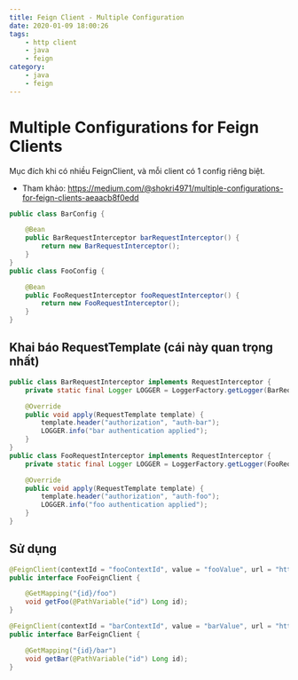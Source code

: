 ```yaml
---
title: Feign Client - Multiple Configuration
date: 2020-01-09 18:00:26
tags:
    - http client
    - java
    - feign
category: 
    - java
    - feign
---
```


# Multiple Configurations for Feign Clients
Mục đích khi có nhiều FeignClient, và mỗi client có 1 config riêng biệt.
- Tham khảo: https://medium.com/@shokri4971/multiple-configurations-for-feign-clients-aeaacb8f0edd

```java
public class BarConfig {

    @Bean
    public BarRequestInterceptor barRequestInterceptor() {
        return new BarRequestInterceptor();
    }
}
public class FooConfig {

    @Bean
    public FooRequestInterceptor fooRequestInterceptor() {
        return new FooRequestInterceptor();
    }
}
```

## Khai báo RequestTemplate (cái này quan trọng nhất)

```java
public class BarRequestInterceptor implements RequestInterceptor {
    private static final Logger LOGGER = LoggerFactory.getLogger(BarRequestInterceptor.class);

    @Override
    public void apply(RequestTemplate template) {
        template.header("authorization", "auth-bar");
        LOGGER.info("bar authentication applied");
    }
}
public class FooRequestInterceptor implements RequestInterceptor {
    private static final Logger LOGGER = LoggerFactory.getLogger(FooRequestInterceptor.class);

    @Override
    public void apply(RequestTemplate template) {
        template.header("authorization", "auth-foo");
        LOGGER.info("foo authentication applied");
    }
}
```
## Sử dụng

```java
@FeignClient(contextId = "fooContextId", value = "fooValue", url = "http://foo-server.com/services", configuration = FooConfig.class)
public interface FooFeignClient {

    @GetMapping("{id}/foo")
    void getFoo(@PathVariable("id") Long id);
}
```

```java
@FeignClient(contextId = "barContextId", value = "barValue", url = "http://bar-server.com/services", configuration = BarConfig.class)
public interface BarFeignClient {

    @GetMapping("{id}/bar")
    void getBar(@PathVariable("id") Long id);
}
```
